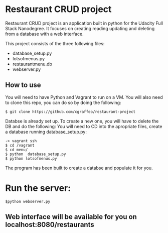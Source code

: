# Restaurant CRUD project
Restaurant CRUD project is an application built in python for the Udacity Full Stack Nanodegree.  It focuses on creating reading updating and deleting from a database with a web interface.

This project consists of the three following files:
* database_setup.py
* lotsofmenus.py
* restaurantmenu.db
* webserver.py

## How to use
You will need to have Python and Vagrant to run on a VM.
You will also need to clone this repo, you can do so by doing the following:
```
$ git clone https://github.com/cgraffeo/restaurant-project
```
Databse is already set up.  To create a new one, you will have to delete the DB and do the following:
You will need to CD into the apropriate files, create a database running database_setup.py:
```
-> vagrant ssh
$ cd /vagrant
$ cd menu/
$ python  database_setup.py
$ python lotsofmenus.py
```
The program has been built to create a databse and populate it for you.

# Run the server:
```
$python webserver.py
```

## Web interface will be available for you on localhost:8080/restaurants